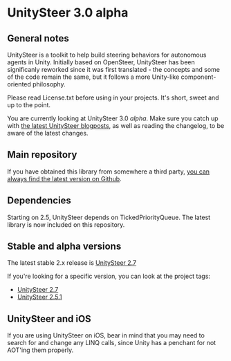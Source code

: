 # UnitySteer 3.0 alpha


## General notes

UnitySteer is a toolkit to help build steering behaviors for autonomous agents in Unity.  Initially based on OpenSteer, UnitySteer has been significanly reworked since it was first translated - the concepts and some of the code remain the same, but it follows a more Unity-like component-oriented philosophy. 

Please read License.txt before using in your projects.  It's short, sweet and up to the point.

You are currently looking at UnitySteer 3.0 *alpha*. Make sure you catch up with [the latest UnitySteer blogposts](http://arges-systems.com/blog/category/unitysteer/), as well as reading the changelog, to be aware of the latest changes.


## Main repository

If you have obtained this library from somewhere a third party, [you can always find the latest version on Github](https://github.com/ricardojmendez/UnitySteer).


## Dependencies

Starting on 2.5, UnitySteer depends on TickedPriorityQueue. The latest library is now included on this repository.


## Stable and alpha versions

The latest stable 2.x release is [UnitySteer 2.7](https://github.com/ricardojmendez/UnitySteer/tree/v2.7)

If you're looking for a specific version, you can look at the project tags:

* [UnitySteer 2.7](https://github.com/ricardojmendez/UnitySteer/tree/v2.7)
* [UnitySteer 2.5.1](https://github.com/ricardojmendez/UnitySteer/tree/v2.5.1)


## UnitySteer and iOS

If you are using UnitySteer on iOS, bear in mind that you may need to search for and change any LINQ calls, since Unity has a penchant for not AOT'ing them properly.
